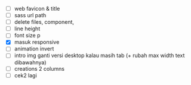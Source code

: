 - [ ] web favicon & title
- [ ] sass url path
- [ ] delete files, component, 
- [ ] line height
- [ ] font size p
- [x] masuk responsive
- [ ] animation invert
- [ ] intro img ganti versi desktop kalau masih tab (+ rubah max width text dibawahnya)
- [ ] creations 2 columns
- [ ] cek2 lagi